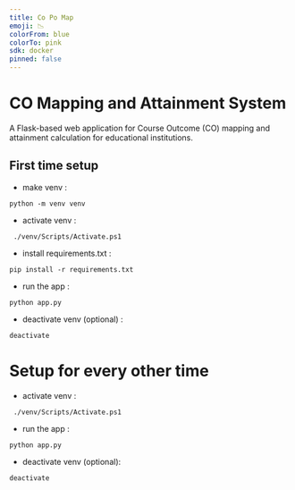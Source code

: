 ```yaml
---
title: Co Po Map
emoji: 📉
colorFrom: blue
colorTo: pink
sdk: docker
pinned: false
---
```


# CO Mapping and Attainment System

A Flask-based web application for Course Outcome (CO) mapping and attainment calculation for educational institutions.

## First time setup

- make venv :

```
python -m venv venv
```

- activate venv :

```
 ./venv/Scripts/Activate.ps1
```

- install requirements.txt :

```
pip install -r requirements.txt
```

- run the app :

```
python app.py
```

- deactivate venv (optional) :

```
deactivate
```

# Setup for every other time

- activate venv :

```
 ./venv/Scripts/Activate.ps1
```

- run the app :

```
python app.py
```

- deactivate venv (optional):

```
deactivate
```
